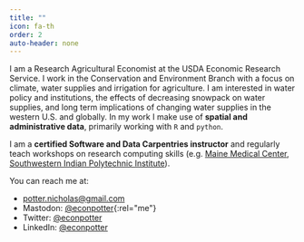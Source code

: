 ```yaml
---
title: ""
icon: fa-th
order: 2
auto-header: none
---
```


I am a Research Agricultural Economist at the USDA Economic Research Service. I work in the Conservation and Environment Branch with a focus on climate, water supplies and irrigation for agriculture. I am interested in water policy and institutions, the effects of decreasing snowpack on water supplies, and long term implications of changing water supplies in the western U.S. and globally. In my work I make use of __spatial and administrative data__, primarily working with `R` and `python`. 

I am a __certified Software and Data Carpentries instructor__ and regularly teach workshops on research computing skills (e.g. [Maine Medical Center](http://econpotter.com/2019-04-02-mmc/),  [Southwestern Indian Polytechnic Institute](http://econpotter.com/2019-09-25-unm/)).

You can reach me at:

- [potter.nicholas@gmail.com](mailto://potter.nicholas@gmail.com)
- Mastodon: [@econpotter](https://mstdn.appliedecon.social/@econpotter){:rel="me"}
- Twitter: [@econpotter](https://twitter.com/econpotter)
- LinkedIn: [@econpotter](https://www.linkedin.com/in/econpotter/)
